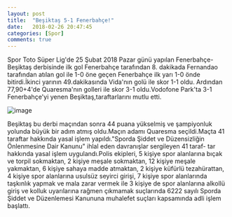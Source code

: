 ```yaml
---
layout: post
title:  "Beşiktaş 5-1 Fenerbahçe!"
date:   2018-02-26 20:47:45
categories: [Spor]
comments: true
---
```

Spor Toto Süper Lig'de 25 Şubat 2018 Pazar günü yapılan Fenerbahçe-Beşiktaş derbisinde ilk gol Fenerbahçe tarafından 8. dakikada Fernandao
tarafından atılan gol ile 1-0 öne geçen Fenerbahçe ilk yarı 1-0 önde bitirdi.İkinci yarının 49.dakikasında Vida'nın golü ile skor 1-1 oldu.
Ardından 77,90+4'de Quaresma'nın golleri ile skor 3-1 oldu.Vodofone Park'ta 3-1 Fenerbahçe'yi yenen Beşiktaş,taraftarlarını mutlu etti.

![image](https://www.google.com.tr/url?sa=i&rct=j&q=&esrc=s&source=images&cd=&cad=rja&uact=8&ved=2ahUKEwjrraKPk8TZAhWKDewKHUkXBtgQjRx6BAgAEAY&url=http%3A%2F%2Fwww.haberturk.com%2Fbesiktas-fenerbahce-maci-ne-zaman-saat-kacta-hangi-kanalda-bjk-fb-derbi-maci-son-dakika-1852482-spor&psig=AOvVaw10tTEwnBO9tw1cnfelWrZ_&ust=1519754013363071)

Beşiktaş bu derbi maçından sonra 44 puana yükselmiş ve şampiyonluk yolunda büyük bir adım atmış oldu.Maçın adamı Quaresma seçildi.Maçta 41
taraftar hakkında yasal işlem yapıldı."Sporda Şiddet ve Düzensizliğin Önlenmesine Dair Kanunu" ihlal eden davranışlar sergileyen 41 taraf-
tar hakkında yasal işlem uygulandı.Polis ekipleri, 5 kişiye spor alanlarına bıçak ve torpil sokmaktan, 2 kişiye meşale sokmaktan, 12 kişiye
meşale yakmaktan, 6 kişiye sahaya madde atmaktan, 2 kişiye küfürlü tezahürattan, 4 kişiye spor alanlarına usulsüz seyirci girişi, 7 kişiye
spor alanlarında taşkınlık yapmak ve mala zarar vermek ile 3 kişiye de spor alanlarına alkollü giriş ve kolluk uyarılarına rağmen çıkmamak
suçlarında 6222 sayılı Sporda Şiddet ve Düzenlemesi Kanununa muhalefet suçları kapsamında adli işlem başlattı.
